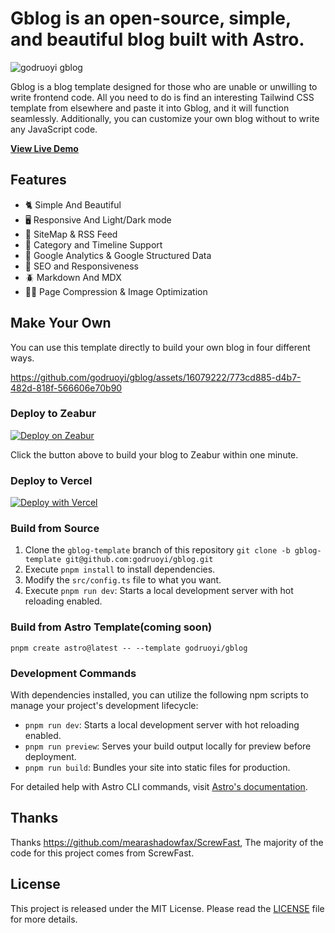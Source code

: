 # Gblog is an open-source, simple, and beautiful blog built with Astro.

![godruoyi gblog](https://images.godruoyi.com/logos/gblog-1.png)

Gblog is a blog template designed for those who are unable or unwilling to write frontend code. All you need to do is find an interesting Tailwind CSS template from elsewhere and paste it into Gblog, and it will function seamlessly. Additionally, you can customize your own blog without to write any JavaScript code.

**[View Live Demo](https://godruoyi.com)**

## Features

-   🐈 Simple And Beautiful
-   🖥️️ Responsive And Light/Dark mode
-   🐛 SiteMap & RSS Feed
-   🐝 Category and Timeline Support
-   🍋 Google Analytics & Google Structured Data
-   🐜 SEO and Responsiveness
-   🪲 Markdown And MDX
-   🏂🏾 Page Compression & Image Optimization

## Make Your Own

You can use this template directly to build your own blog in four different ways.

https://github.com/godruoyi/gblog/assets/16079222/773cd885-d4b7-482d-818f-566606e70b90

### Deploy to Zeabur

[![Deploy on Zeabur](https://zeabur.com/button.svg)](https://zeabur.com/templates/6FMSVU)

Click the button above to build your blog to Zeabur within one minute.

### Deploy to Vercel

[![Deploy with Vercel](https://vercel.com/button)](https://vercel.com/new/clone?repository-url=https%3A%2F%2Fgithub.com%2Fgodruoyi%2Fgblog%2Ftree%2Fgblog-template&project-name=gblog&repository-name=my-gblog&demo-title=%E8%BF%9E%E6%B3%A2%E7%9A%84%E9%97%B2%E8%B0%88%E6%9D%82%E9%B1%BC&demo-description=Godruoyi's%20private%20blog&demo-url=https%3A%2F%2Fgodruoyi.com)

### Build from Source

1. Clone the `gblog-template` branch of this repository `git clone -b gblog-template git@github.com:godruoyi/gblog.git`
2. Execute `pnpm install` to install dependencies.
3. Modify the `src/config.ts` file to what you want.
4. Execute `pnpm run dev`: Starts a local development server with hot reloading enabled.

### Build from Astro Template(coming soon)

```
pnpm create astro@latest -- --template godruoyi/gblog
```

### Development Commands

With dependencies installed, you can utilize the following npm scripts to manage your project's development lifecycle:

-   `pnpm run dev`: Starts a local development server with hot reloading enabled.
-   `pnpm run preview`: Serves your build output locally for preview before deployment.
-   `pnpm run build`: Bundles your site into static files for production.

For detailed help with Astro CLI commands, visit [Astro's documentation](https://docs.astro.build/en/reference/cli-reference/).

## Thanks

Thanks https://github.com/mearashadowfax/ScrewFast, The majority of the code for this project comes from ScrewFast.

## License

This project is released under the MIT License. Please read the [LICENSE](https://github.com/godruoyi/gblog/blob/astro/LICENSE) file for more details.
